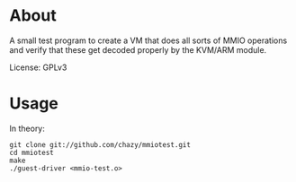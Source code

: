 About
=============

A small test program to create a VM that does all sorts of MMIO
operations and verify that these get decoded properly by the
KVM/ARM module.

License: GPLv3


Usage
=============

In theory:

    git clone git://github.com/chazy/mmiotest.git
    cd mmiotest
    make
    ./guest-driver <mmio-test.o>
